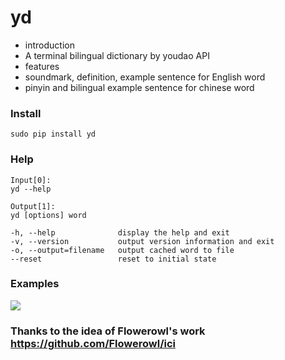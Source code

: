 # yd

* introduction
 * A terminal bilingual dictionary by youdao API
* features
 * soundmark, definition, example sentence for English word
 * pinyin and bilingual example sentence for chinese word

### Install
	sudo pip install yd

### Help
```
Input[0]:
yd --help

Output[1]:
yd [options] word

-h, --help              display the help and exit
-v, --version           output version information and exit
-o, --output=filename   output cached word to file
--reset                 reset to initial state
```

### Examples
![](ex.png)

### Thanks to the idea of Flowerowl's work <https://github.com/Flowerowl/ici>
